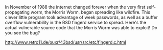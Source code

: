 In November of 1988 the internet changed forever when the very first self-propagating worm, the Morris Worm, began spreading like wildfire. This clever little program took advantage of week passwords, as well as a buffer overflow vulnerability in the BSD fingerd service to spread. Here's the actual vulnerable source code that the Morris Worm was able to exploit! Do you see the bug?

http://www.retro11.de/ouxr/43bsd/usr/src/etc/fingerd.c.html
